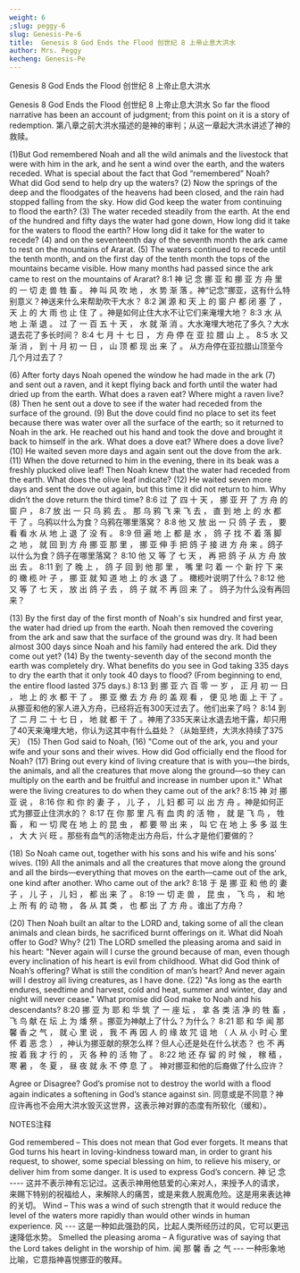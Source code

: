 ```yaml
---
weight: 6
;slug: peggy-6
slug: Genesis-Pe-6
title:  Genesis 8 God Ends the Flood 创世纪 8 上帝止息大洪水
author: Mrs. Peggy
kecheng: Genesis-Pe
---
```


Genesis 8 God Ends the Flood 创世纪 8 上帝止息大洪水

Genesis 8 God Ends the Flood
创世纪 8 上帝止息大洪水
So far the flood narrative has been an account of judgment; from this point on it is a story of redemption.
第八章之前大洪水描述的是神的审判；从这一章起大洪水讲述了神的救赎。


(1)But God remembered Noah and all the wild animals and the livestock that were with him in the ark, and he sent a wind over the earth, and the waters receded. What is special about the fact that God “remembered” Noah? What did God send to help dry up the waters? (2) Now the springs of the deep and the floodgates of the heavens had been closed, and the rain had stopped falling from the sky. How did God keep the water from continuing to flood the earth? (3) The water receded steadily from the earth. At the end of the hundred and fifty days the water had gone down, How long did it take for the waters to flood the earth? How long did it take for the water to recede? (4) and on the seventeenth day of the seventh month the ark came to rest on the mountains of Ararat. (5) The waters continued to recede until the tenth month, and on the first day of the tenth month the tops of the mountains became visible. How many months had passed since the ark came to rest on the mountains of Ararat?
8:1 神 记 念 挪 亚 和 挪 亚 方 舟 里 的 一 切 走 兽 牲 畜 。 神 叫 风 吹 地 ， 水 势 渐 落 。神“记念”挪亚，这有什么特别意义？神送来什么来帮助吹干大水？ 8:2 渊 源 和 天 上 的 窗 户 都 闭 塞 了 ， 天 上 的 大 雨 也 止 住 了 。神是如何止住大水不让它们来淹埋大地？ 8:3 水 从 地 上 渐 退 。 过 了 一 百 五 十 天 ， 水 就 渐 消 。大水淹埋大地花了多久？大水退去花了多长时间？ 8:4 七 月 十 七 日 ， 方 舟 停 在 亚 拉 腊 山 上 。 8:5 水 又 渐 消 ， 到 十 月 初 一 日 ， 山 顶 都 现 出 来 了 。 从方舟停在亚拉腊山顶至今几个月过去了？

(6) After forty days Noah opened the window he had made in the ark (7) and sent out a raven, and it kept flying back and forth until the water had dried up from the earth. What does a raven eat? Where might a raven live? (8) Then he sent out a dove to see if the water had receded from the surface of the ground. (9) But the dove could find no place to set its feet because there was water over all the surface of the earth; so it returned to Noah in the ark. He reached out his hand and took the dove and brought it back to himself in the ark. What does a dove eat? Where does a dove live? (10) He waited seven more days and again sent out the dove from the ark. (11) When the dove returned to him in the evening, there in its beak was a freshly plucked olive leaf! Then Noah knew that the water had receded from the earth. What does the olive leaf indicate? (12) He waited seven more days and sent the dove out again, but this time it did not return to him. Why didn’t the dove return the third time?
8:6 过 了 四 十 天 ， 挪 亚 开 了 方 舟 的 窗 户 ， 8:7 放 出 一 只 乌 鸦 去 。 那 乌 鸦 飞 来 飞 去 ， 直 到 地 上 的 水 都 干 了 。乌鸦以什么为食？乌鸦在哪里落窝？ 8:8 他 又 放 出 一 只 鸽 子 去 ， 要 看 看 水 从 地 上 退 了 没 有 。 8:9 但 遍 地 上 都 是 水 ， 鸽 子 找 不 着 落 脚 之 地 ， 就 回 到 方 舟 挪 亚 那 里 ， 挪 亚 伸 手 把 鸽 子 接 进 方 舟 来 。鸽子以什么为食？鸽子在哪里落窝？ 8:10 他 又 等 了 七 天 ， 再 把 鸽 子 从 方 舟 放 出 去 。 8:11 到 了 晚 上 ， 鸽 子 回 到 他 那 里 ， 嘴 里 叼 着 一 个 新 拧 下 来 的 橄 榄 叶 子 ， 挪 亚 就 知 道 地 上 的 水 退 了 。 橄榄叶说明了什么？8:12 他 又 等 了 七 天 ， 放 出 鸽 子 去 ， 鸽 子 就 不 再 回 来 了 。 鸽子为什么没有再回来？

(13) By the first day of the first month of Noah's six hundred and first year, the water had dried up from the earth. Noah then removed the covering from the ark and saw that the surface of the ground was dry. It had been almost 300 days since Noah and his family had entered the ark. Did they come out yet? (14) By the twenty-seventh day of the second month the earth was completely dry. What benefits do you see in God taking 335 days to dry the earth that it only took 40 days to flood? (From beginning to end, the entire flood lasted 375 days.)
8:13 到 挪 亚 六 百 零 一 岁 ， 正 月 初 一 日 ， 地 上 的 水 都 干 了 。 挪 亚 撤 去 方 舟 的 盖 观 看 ， 便 见 地 面 上 干 了 。 从挪亚和他的家人进入方舟，已经将近有300天过去了。他们出来了吗？ 8:14 到 了 二 月 二 十 七 日 ， 地 就 都 干 了 。神用了335天来让水退去地干露，却只用了40天来淹埋大地，你认为这其中有什么益处？（从始至终，大洪水持续了375天）
(15) Then God said to Noah, (16) "Come out of the ark, you and your wife and your sons and their wives. How did God officially end the flood for Noah? (17) Bring out every kind of living creature that is with you—the birds, the animals, and all the creatures that move along the ground—so they can multiply on the earth and be fruitful and increase in number upon it." What were the living creatures to do when they came out of the ark?
8:15 神 对 挪 亚 说 ， 8:16 你 和 你 的 妻 子 ， 儿 子 ， 儿 妇 都 可 以 出 方 舟 。神是如何正式为挪亚止住洪水的？ 8:17 在 你 那 里 凡 有 血 肉 的 活 物 ， 就 是 飞 鸟 ， 牲 畜 ， 和 一 切 爬 在 地 上 的 昆 虫 ， 都 要 带 出 来 ， 叫 它 在 地 上 多 多 滋 生 ， 大 大 兴 旺 。那些有血气的活物走出方舟后，什么才是他们要做的？

(18) So Noah came out, together with his sons and his wife and his sons' wives. (19) All the animals and all the creatures that move along the ground and all the birds—everything that moves on the earth—came out of the ark, one kind after another. Who came out of the ark?
8:18 于 是 挪 亚 和 他 的 妻 子 ， 儿 子 ， 儿 妇 ， 都 出 来 了 。 8:19 一 切 走 兽 ， 昆 虫 ， 飞 鸟 ， 和 地 上 所 有 的 动 物 ， 各 从 其 类 ， 也 都 出 了 方 舟 。谁出了方舟？

(20) Then Noah built an altar to the LORD and, taking some of all the clean animals and clean birds, he sacrificed burnt offerings on it. What did Noah offer to God? Why? (21) The LORD smelled the pleasing aroma and said in his heart: "Never again will I curse the ground because of man, even though every inclination of his heart is evil from childhood. What did God think of Noah’s offering? What is still the condition of man’s heart? And never again will I destroy all living creatures, as I have done. (22) "As long as the earth endures, seedtime and harvest, cold and heat, summer and winter, day and night will never cease." What promise did God make to Noah and his descendants?
8:20 挪 亚 为 耶 和 华 筑 了 一 座 坛 ， 拿 各 类 洁 净 的 牲 畜 ， 飞 鸟 献 在 坛 上 为 燔 祭 。挪亚为神献上了什么？为什么？ 8:21 耶 和 华 闻 那 馨 香 之 气 ， 就 心 里 说 ， 我 不 再 因 人 的 缘 故 咒 诅 地 （ 人 从 小 时 心 里 怀 着 恶 念 ） ，神认为挪亚献的祭怎么样？但人心还是处在什么状态？ 也 不 再 按 着 我 才 行 的 ， 灭 各 种 的 活 物 了 。 8:22 地 还 存 留 的 时 候 ， 稼 穑 ， 寒 暑 ， 冬 夏 ， 昼 夜 就 永 不 停 息 了 。 神对挪亚和他的后裔做了什么应许？

Agree or Disagree? God’s promise not to destroy the world with a flood again indicates a softening in God’s stance against sin.
同意或是不同意？神应许再也不会用大洪水毁灭这世界，这表示神对罪的态度有所软化（缓和）。

NOTES注释

God remembered – This does not mean that God ever forgets. It means that God turns his heart in loving-kindness toward man, in order to grant his request, to shower, some special blessing on him, to relieve his misery, or deliver him from some danger. It is used to express God’s concern.
神 记 念 ---- 这并不表示神有忘记过。这表示神用他慈爱的心来对人，来授予人的请求，来赐下特别的祝福给人，来解除人的痛苦，或是来救人脱离危险。这是用来表达神的关切。
Wind – This was a wind of such strength that it would reduce the level of the waters more rapidly than would other winds in human experience.
风 --- 这是一种如此强劲的风，比起人类所经历过的风，它可以更迅速降低水势。
Smelled the pleasing aroma – A figurative was of saying that the Lord takes delight in the worship of him.
闻 那 馨 香 之 气 --- 一种形象地比喻，它意指神喜悦挪亚的敬拜。
